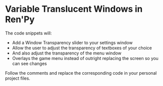 # Variable Translucent Windows in Ren'Py

The code snippets will:
- Add a Window Transparency slider to your settings window
- Allow the user to adjust the transparency of textboxes of your choice
- And also adjust the transparency of the menu window
- Overlays the game menu instead of outright replacing the screen so you can see changes

Follow the comments and replace the corresponding code in your personal project files.
